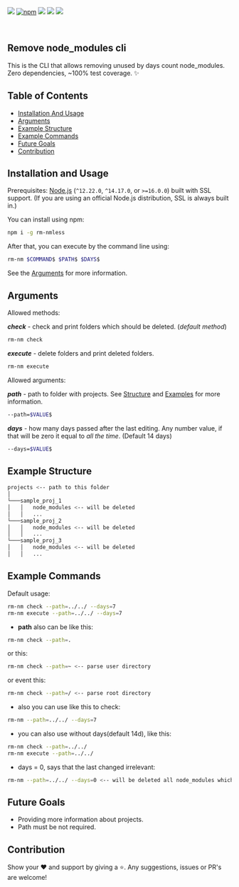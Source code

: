 <a href="https://codeclimate.com/github/lgtome/rm-node-modules-cli/test_coverage"><img src="https://api.codeclimate.com/v1/badges/40681dc8a9e1492cb3e9/test_coverage" /></a>
[![npm](https://img.shields.io/github/package-json/v/lgtome/rm-node-modules-cli)](https://www.npmjs.com/package/rm-nmless)
<img src="https://img.shields.io/github/repo-size/lgtome/rm-node-modules-cli" />
<img src="https://img.shields.io/github/license/lgtome/rm-node-modules-cli" />
<img src="https://img.shields.io/github/last-commit/lgtome/rm-node-modules-cli" />

<br/>

## Remove node_modules cli

This is the CLI that allows removing unused by days count node_modules.
Zero dependencies, ~100% test coverage. ✨

## Table of Contents

- [Installation And Usage](#installation-and-usage)
- [Arguments](#arguments)
- [Example Structure](#example-structure)
- [Example Commands](#example-commands)
- [Future Goals](#goals)
- [Contribution](#contribution)

## <a name="installation-and-usage"></a>Installation and Usage

Prerequisites: [Node.js](https://nodejs.org/) (`^12.22.0`, `^14.17.0`, or `>=16.0.0`) built with SSL support. (If you are using an official Node.js distribution, SSL is always built in.)

You can install using npm:

```sh
npm i -g rm-nmless
```

After that, you can execute by the command line using:

```sh
rm-nm $COMMAND$ $PATH$ $DAYS$
```

See the [Arguments](#arguments) for more information.

## <a name="arguments"></a>Arguments

Allowed methods:

_**check**_ - check and print folders which should be deleted. (_default method_)

```sh
rm-nm check
```

_**execute**_ - delete folders and print deleted folders.

```sh
rm-nm execute
```

Allowed arguments:

_**path**_ - path to folder with projects. See [Structure](#structure) and [Examples](#example-commands) for more information.

```sh
--path=$VALUE$
```

_**days**_ - how many days passed after the last editing. Any number value, if that will be zero it equal to _all the time_. (Default 14 days)

```sh
--days=$VALUE$
```

## <a name="structure"></a>Example Structure

```sh
projects <-- path to this folder
│
└───sample_proj_1
│   │   node_modules <-- will be deleted
│   │   ...
└───sample_proj_2
│   │   node_modules <-- will be deleted
│   │   ...
└───sample_proj_3
│   │   node_modules <-- will be deleted
│   │   ...

```

## <a name="commands"></a>Example Commands

Default usage:

```sh
rm-nm check --path=../../ --days=7
rm-nm execute --path=../../ --days=7
```

- **path** also can be like this:

```sh
rm-nm check --path=.
```

or this:

```sh
rm-nm check --path=~ <-- parse user directory
```

or event this:

```sh
rm-nm check --path=/ <-- parse root directory
```

- also you can use like this to check:

```sh
rm-nm --path=../../ --days=7
```

- you can also use without days(default 14d), like this:

```sh
rm-nm check --path=../../
rm-nm execute --path=../../
```

- days = 0, says that the last changed irrelevant:

```sh
rm-nm --path=../../ --days=0 <-- will be deleted all node_modules which will be found
```

## <a name="goals"></a>Future Goals

- Providing more information about projects.
- Path must be not required.

## <a name="contribution"></a>Contribution

Show your ❤️ and support by giving a ⭐. Any suggestions, issues or PR's are welcome!
